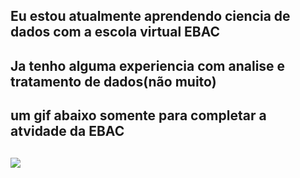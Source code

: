 ## Eu estou atualmente aprendendo ciencia de dados com a escola virtual EBAC
## Ja tenho alguma experiencia com analise e tratamento de dados(não muito)
## um gif abaixo somente para completar a atvidade da EBAC
## ![](https://i.makeagif.com/media/3-07-2024/LT3jZu.gif)


<!--
**hugofadelli890/hugofadelli890** is a ✨ _special_ ✨ repository because its `README.md` (this file) appears on your GitHub profile.

Here are some ideas to get you started:

- 🔭 I’m currently working on ...
- 🌱 I’m currently learning ...
- 👯 I’m looking to collaborate on ...
- 🤔 I’m looking for help with ...
- 💬 Ask me about ...
- 📫 How to reach me: ...
- 😄 Pronouns: ...
- ⚡ Fun fact: ...
-->
